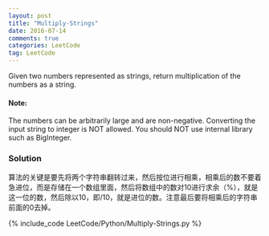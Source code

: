 ```yaml
---
layout: post
title: "Multiply-Strings"
date: 2016-07-14
comments: true
categories: LeetCode
tag: LeetCode
---
```



Given two numbers represented as strings, return multiplication of the numbers as a string.

#### Note:
The numbers can be arbitrarily large and are non-negative.
Converting the input string to integer is NOT allowed.
You should NOT use internal library such as BigInteger.

<!--more-->
### Solution

算法的关键是要先将两个字符串翻转过来，然后按位进行相乘，相乘后的数不要着急进位，而是存储在一个数组里面，然后将数组中的数对10进行求余（%），就是这一位的数，然后除以10，即/10，就是进位的数。注意最后要将相乘后的字符串前面的0去掉。

{% include_code LeetCode/Python/Multiply-Strings.py %}
